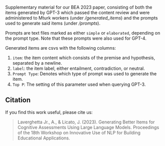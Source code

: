 Supplementary material for our BEA 2023 paper, consisting of both the items generated by GPT-3 which passed the content review and were administered to Mturk workers (under <i>/generated_items</i>) and the prompts used to generate said items (under <i>/prompts</i>).

Prompts are text files marked as either ``simple`` or ``elaborated``, depending on the prompt type. Note that these prompts were also used for GPT-4.

Generated items are csvs with the following columns:

1. ``item``: the item content which consists of the premise and hypothesis, separated by a newline.
2. ``label``: the item label, either entailment, contradiction, or neutral.
3. ``Prompt Type``: Denotes which type of prompt was used to generate the item.
4. ``Top P``: The setting of this parameter used when querying GPT-3.

## Citation
If you find this work useful, please cite us:

> Laverghetta Jr., A., & Licato, J. (2023). Generating Better Items for Cognitive Assessments Using Large Language Models. Proceedings of the 18th Workshop on Innovative Use of NLP for Building Educational Applications.
